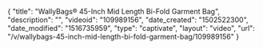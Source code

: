 {
    "title": "WallyBags&reg; 45-Inch Mid Length Bi-Fold Garment Bag",
    "description": "",
    "videoid": "109989156",
    "date_created": "1502522300",
    "date_modified": "1516735959",
    "type": "captivate",
    "layout": "video",
    "url": "\/v\/wallybags-45-inch-mid-length-bi-fold-garment-bag\/109989156"
}